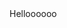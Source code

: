 <html>
    Helloooooo
    <head>
        <title>Test</title>
        <meta http-equiv="Content-Type" content="text/html; charset=utf-8" />
        <script type="text/javascript">
        console.error("-----------------------Hello world! from TEL !!!!!!!!!!! ******");
        
        
        try {
            navigatorObject = window.navigator
            var appName = navigatorObject.appName;
            console.error("Application name : ",appName);
        }
        catch {
            console.error("++++++++++++++++++++++++ navigator is not supported;");
        }
       
        function codeAddress() {
            alert('ok');
        }
        window.onload = codeAddress;
        </script>
    </head>
    <body>
    
    </body>
</html>
